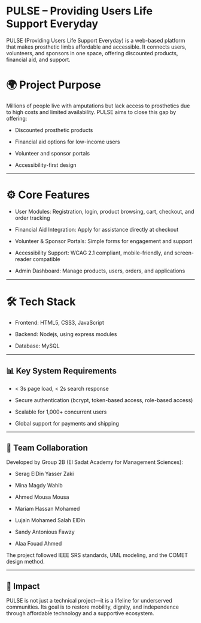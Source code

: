 # PULSE – Providing Users Life Support Everyday

PULSE (Providing Users Life Support Everyday) is a web-based platform that makes prosthetic limbs affordable and accessible. It connects users, volunteers, and sponsors in one space, offering discounted products, financial aid, and support.

# 🌍 Project Purpose

Millions of people live with amputations but lack access to prosthetics due to high costs and limited availability.
PULSE aims to close this gap by offering:

- Discounted prosthetic products

- Financial aid options for low-income users

- Volunteer and sponsor portals

- Accessibility-first design

---
# ⚙️ Core Features

- User Modules: Registration, login, product browsing, cart, checkout, and order tracking

- Financial Aid Integration: Apply for assistance directly at checkout

- Volunteer & Sponsor Portals: Simple forms for engagement and support

- Accessibility Support: WCAG 2.1 compliant, mobile-friendly, and screen-reader compatible

- Admin Dashboard: Manage products, users, orders, and applications

---
# 🛠️ Tech Stack

- Frontend: HTML5, CSS3, JavaScript

- Backend: Nodejs, using express modules

- Database: MySQL

---
## 📊 Key System Requirements

- < 3s page load, < 2s search response

- Secure authentication (bcrypt, token-based access, role-based access)

- Scalable for 1,000+ concurrent users

- Global support for payments and shipping

---
## 🤝 Team Collaboration

Developed by Group 2B (El Sadat Academy for Management Sciences):

- Serag ElDin Yasser Zaki

- Mina Magdy Wahib

- Ahmed Mousa Mousa

- Mariam Hassan Mohamed

- Lujain Mohamed Salah ElDin

- Sandy Antonious Fawzy

- Alaa Fouad Ahmed

The project followed IEEE SRS standards, UML modeling, and the COMET design method.

---
## 🚀 Impact

PULSE is not just a technical project—it is a lifeline for underserved communities.
Its goal is to restore mobility, dignity, and independence through affordable technology and a supportive ecosystem.
